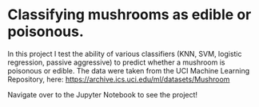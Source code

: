# Classifying mushrooms as edible or poisonous. 

In this project I test the ability of various classifiers (KNN, SVM, logistic regression, passive aggressive) to predict whether a mushroom is poisonous or edible. The data were taken from the UCI Machine Learning Repository, here: https://archive.ics.uci.edu/ml/datasets/Mushroom

Navigate over to the Jupyter Notebook to see the project!
